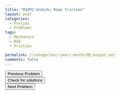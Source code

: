 ```yaml
---
title: "M10M2 &ndash; Rope friction"
layout: post
categories:
  - Prelims
  - Problems
tags:
  - Mechanics
  - M10
  - Friction

permalink: /:categories/:year/:month/M2:output_ext
comments: false
---
```

<object data="2010M2M.pdf" type="application/pdf" width="100%" height="500"></object>

<div class='navbar'>
	<div float='left'><button onclick="window.location='M1.html'" >Previous Problem</button></div>
	<div float='center'><button onclick="window.location='https://princetonprelim.com/prelim/25/'">Check for solutions</button></div>
	<div float='right'><button onclick="window.location='M3.html'" > Next Problem</button></div>
</div>
